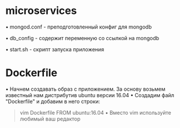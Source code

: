 # microservices

• mongod.conf - преподготовленный конфиг для mongodb

• db_config - содержит переменную со ссылкой на mongodb

• start.sh - скрипт запуска приложения

# Dockerfile
• Начнем создавать образ с приложением. За основу возьмем известный нам дистрибутив ubuntu версии 16.04
• Создадим файл "Dockerfile" и добавим в него строки:
> vim Dockerfile
FROM ubuntu:16.04
• Вместо vim используйте любимый ваш редактор
